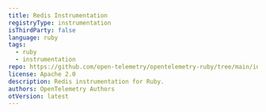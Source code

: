 ```yaml
---
title: Redis Instrumentation
registryType: instrumentation
isThirdParty: false
language: ruby
tags:
  - ruby
  - instrumentation
repo: https://github.com/open-telemetry/opentelemetry-ruby/tree/main/instrumentation/redis
license: Apache 2.0
description: Redis instrumentation for Ruby.
authors: OpenTelemetry Authors
otVersion: latest
---
```

